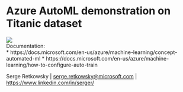 # Azure AutoML demonstration on Titanic dataset

<img src="https://camo.githubusercontent.com/a47c02bed2837632f2b250c861aef920ca144249/68747470733a2f2f646f63732e6d6963726f736f66742e636f6d2f6b6f2d6b722f617a7572652f6d616368696e652d6c6561726e696e672f736572766963652f6d656469612f686f772d746f2d6175746f6d617465642d6d6c2f6175746f6d6c2d636f6e636570742d6469616772616d322e706e67">
<br>
Documentation:<br>
* https://docs.microsoft.com/en-us/azure/machine-learning/concept-automated-ml
* https://docs.microsoft.com/en-us/azure/machine-learning/how-to-configure-auto-train

Serge Retkowsky | serge.retkowsky@microsoft.com | https://www.linkedin.com/in/serger/
